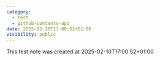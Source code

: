 ```yaml
---
category:
  - test
  - github-contents-api
date: 2025-02-10T17:00:52+01:00
visibility: public
---
```


This test note was created at 2025-02-10T17:00:52+01:00